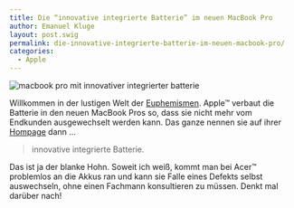 ```yaml
---
title: Die “innovative integrierte Batterie” im neuen MacBook Pro
author: Emanuel Kluge
layout: post.swig
permalink: die-innovative-integrierte-batterie-im-neuen-macbook-pro/
categories:
  - Apple
---
```


<noscript data-src="/archive/wp-content/uploads/2009/06/macbook-pro\_-\_innovative-integrierte-batterie.png" data-alt="macbook pro mit innovativer integrierter batterie">
<img src="/archive/wp-content/uploads/2009/06/macbook-pro\_-\_innovative-integrierte-batterie.png" alt="macbook pro mit innovativer integrierter batterie">
</noscript>

Willkommen in der lustigen Welt der [Euphemismen][wikipedia]. Apple&trade; verbaut die Batterie in den neuen MacBook Pros so, dass sie nicht mehr vom Endkunden ausgewechselt werden kann. Das ganze nennen sie auf ihrer [Hompage][apple] dann &hellip;

> innovative integrierte Batterie.

Das ist ja der blanke Hohn. Soweit ich weiß, kommt man bei Acer&trade; problemlos an die Akkus ran und kann sie Falle eines Defekts selbst auswechseln, ohne einen Fachmann konsultieren zu müssen. Denkt mal darüber nach!

[wikipedia]: http://de.wikipedia.org/wiki/Euphemismus
[apple]: http://www.apple.de/
